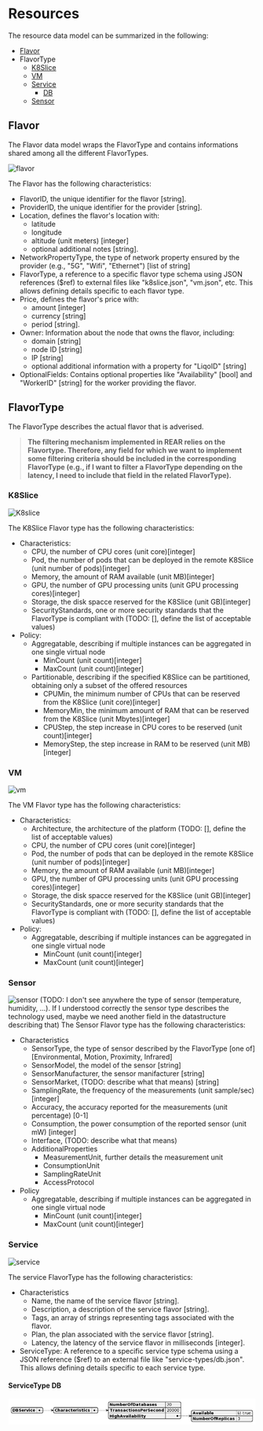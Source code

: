 # Resources

The resource data model can be summarized in the following:
 - [Flavor](#flavor)
 - FlavorType
   - [K8Slice](#K8Slice)
   - [VM](#VM)
   - [Service](#Service)
     - [DB](#ServiceType-DB)
   - [Sensor](#Sensor)

## Flavor

The Flavor data model wraps the FlavorType and contains informations shared among all the different FlavorTypes.

![flavor](https://plantuml.com/plantuml/proxy?src=https://raw.githubusercontent.com/SteGala/REAR-data-models/master/models/examples/puml/flavor.txt&fmt=svg)

The Flavor has the following characteristics:
 - FlavorID, the unique identifier for the flavor [string].
 - ProviderID, the unique identifier for the provider [string].
 - Location, defines the flavor's location with:
   - latitude 
   - longitude
   - altitude (unit meters) [integer]
   - optional additional notes [string].
 - NetworkPropertyType, the type of network property ensured by the provider (e.g., "5G", "Wifi", "Ethernet") [list of string]
 - FlavorType, a reference to a specific flavor type schema using JSON references ($ref) to external files like "k8slice.json", "vm.json", etc. This allows defining details specific to each flavor type.
 - Price, defines the flavor's price with: 
   - amount [integer]
   - currency [string]
   - period [string].
 - Owner: Information about the node that owns the flavor, including:
   - domain [string]
   - node ID [string]
   - IP [string]
   - optional additional information with a property for "LiqoID" [string]
 - OptionalFields: Contains optional properties like "Availability" [bool] and "WorkerID" [string] for the worker providing the flavor.

## FlavorType

The FlavorType describes the actual flavor that is adverised.

> **The filtering mechanism implemented in REAR relies on the Flavortype. Therefore, any field for which we want to implement some filtering criteria should be included in the corresponding FlavorType (e.g., if I want to filter a FlavorType depending on the latency, I need to include that field in the related FlavorType).**

### K8Slice

![K8slice](https://plantuml.com/plantuml/proxy?src=https://raw.githubusercontent.com/SteGala/REAR-data-models/master/models/examples/puml/flavor-types/k8slice.txt&fmt=svg)

The K8Slice Flavor type has the following characteristics:
 - Characteristics: 
   - CPU, the number of CPU cores (unit core)[integer]
   - Pod, the number of pods that can be deployed in the remote K8Slice (unit number of pods)[integer]
   - Memory, the amount of RAM available (unit MB)[integer]
   - GPU, the number of GPU processing units (unit GPU processing cores)[integer]
   - Storage, the disk spacce reserved for the K8Slice (unit GB)[integer]
   - SecurityStandards, one or more security standards that the FlavorType is compliant with (TODO: [], define the list of acceptable values)
 - Policy:
   - Aggregatable, describing if multiple instances can be aggregated in one single virtual node
     - MinCount (unit count)[integer]
     - MaxCount (unit count)[integer]
   - Partitionable, describing if the specified K8Slice can be  partitioned, obtaining only a subset of the offered resources
     - CPUMin, the minimum number of CPUs that can be reserved from the K8Slice (unit core)[integer]
     - MemoryMin, the minimum amount of RAM that can be reserved from the K8Slice (unit Mbytes)[integer]
     - CPUStep, the step increase in CPU cores to be reserved (unit count)[integer]
     - MemoryStep, the step increase in RAM to be reserved (unit MB)[integer]


### VM

![vm](https://plantuml.com/plantuml/proxy?src=https://raw.githubusercontent.com/SteGala/REAR-data-models/master/models/examples/puml/flavor-types/vm.txt&fmt=svg)

The VM Flavor type has the following characteristics:
 - Characteristics:
   - Architecture, the architecture of the platform (TODO: [], define the list of acceptable values)
   - CPU, the number of CPU cores (unit core)[integer]
   - Pod, the number of pods that can be deployed in the remote K8Slice (unit number of pods)[integer]
   - Memory, the amount of RAM available (unit MB)[integer]
   - GPU, the number of GPU processing units (unit GPU processing cores)[integer]
   - Storage, the disk spacce reserved for the K8Slice (unit GB)[integer]
   - SecurityStandards, one or more security standards that the FlavorType is compliant with (TODO: [], define the list of acceptable values)
 - Policy:
   - Aggregatable, describing if multiple instances can be aggregated in one single virtual node
     - MinCount (unit count)[integer]
     - MaxCount (unit count)[integer]

### Sensor

![sensor](https://plantuml.com/plantuml/proxy?src=https://raw.githubusercontent.com/SteGala/REAR-data-models/master/models/examples/puml/flavor-types/sensor.txt&fmt=svg)
(TODO: I don't see anywhere the type of sensor (temperature, humidity, ...). If I understood correctly the sensor type describes the technology used, maybe we need another field in the datastructure describing that)
The Sensor Flavor type has the following characteristics:
 - Characteristics
   - SensorType, the type of sensor described by the FlavorType [one of][Environmental, Motion, Proximity, Infrared] 
   - SensorModel, the model of the sensor [string]
   - SensorManufacturer, the sensor manifacturer [string]
   - SensorMarket, (TODO: describe what that means) [string]
   - SamplingRate, the frequency of the measurements (unit sample/sec) [integer]
   - Accuracy, the accuracy reported for the measurements (unit percentage) [0-1]
   - Consumption, the power consumption of the reported sensor (unit mW) [integer]
   - Interface, (TODO: describe what that means)
   - AdditionalProperties
     - MeasurementUnit, further details the measurement unit
     - ConsumptionUnit
     - SamplingRateUnit
     - AccessProtocol
 - Policy
   - Aggregatable, describing if multiple instances can be aggregated in one single virtual node
     - MinCount (unit count)[integer]
     - MaxCount (unit count)[integer]

### Service

![service](https://plantuml.com/plantuml/proxy?src=https://raw.githubusercontent.com/SteGala/REAR-data-models/master/models/examples/puml/flavor-types/service.txt&fmt=svg)

The service FlavorType has the following characteristics:
 - Characteristics
   - Name, the name of the service flavor [string].
   - Description, a description of the service flavor [string].
   - Tags, an array of strings representing tags associated with the flavor.
   - Plan, the plan associated with the service flavor [string].
   - Latency, the latency of the service flavor in milliseconds [integer].
 - ServiceType: A reference to a specific service type schema using a JSON reference ($ref) to an external file like "service-types/db.json". This allows defining details specific to each service type.

#### ServiceType DB

![serviceDB](models/examples/img/flavor-types/service-types/db.png)